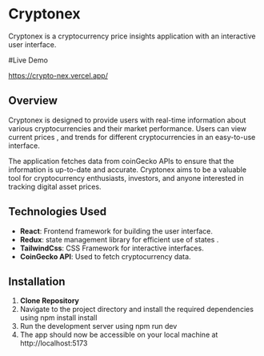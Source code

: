 
# Cryptonex

Cryptonex is a cryptocurrency price insights application with an interactive user interface.

#Live Demo 

https://crypto-nex.vercel.app/

## Overview

Cryptonex is designed to provide users with real-time information about various cryptocurrencies and their market performance. Users can view current prices , and trends for different cryptocurrencies in an easy-to-use interface.

The application fetches data from coinGecko APIs to ensure that the information is up-to-date and accurate. Cryptonex aims to be a valuable tool for cryptocurrency enthusiasts, investors, and anyone interested in tracking digital asset prices.


## Technologies Used

- **React**: Frontend framework for building the user interface.
- **Redux**: state management library for efficient use of states .
- **TailwindCss**: CSS Framework for interactive interfaces.
- **CoinGecko API**: Used to fetch cryptocurrency data.

## Installation

1. **Clone Repository**
2. Navigate to the project directory and install the required dependencies using npm install install
3. Run the development server using npm run dev
4. The app should now be accessible on your local machine at http://localhost:5173
